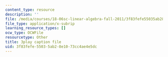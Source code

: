 ```yaml
---
content_type: resource
description: ''
file: /media/courses/18-06sc-linear-algebra-fall-2011/3f83fefe55035ab28e1073cc4ae4e5dc_osh80YCg_GM.vtt
file_type: application/x-subrip
learning_resource_types: []
ocw_type: OCWFile
resourcetype: Other
title: 3play caption file
uid: 3f83fefe-5503-5ab2-8e10-73cc4ae4e5dc
---
```

